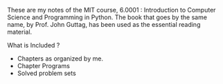 These are my notes of the MIT course, 6.0001 : Introduction to Computer Science and Programming in Python. The book that goes by the same name, by Prof. John Guttag, has been used as the essential reading material.

What is Included ? 
- Chapters as organized by me.
- Chapter Programs
- Solved problem sets
